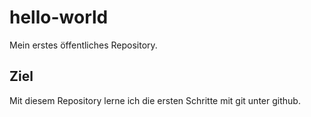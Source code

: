 # hello-world
Mein erstes öffentliches Repository.

Ziel
--
Mit diesem Repository lerne ich die ersten Schritte mit git unter github.
